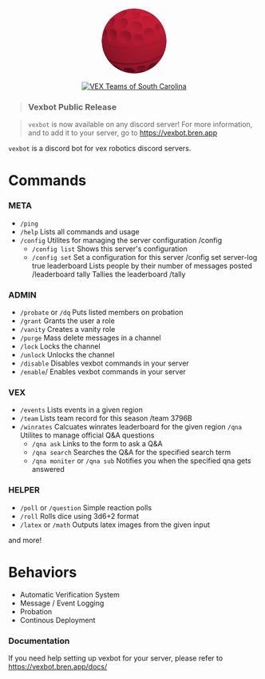 <div align="center">
  <br />
  <p>
    <a href="https://vexbot.bren.app/"><img src="./vexbot.png" width="130" alt="vexbot" style="border-radius: 100%"/></a>
  </p>
  <p>
    <a href="https://discord.gg/W9EcfQW"><img src="https://discordapp.com/api/guilds/310820885240217600/embed.png" alt="VEX Teams of South Carolina" /></a>
  </p>
</div>

> ### Vexbot Public Release

> `vexbot` is now available on any discord server! For more information, and to add it to your server, go to https://vexbot.bren.app

`vexbot` is a discord bot for vex robotics discord servers.

# Commands

### META

- `/ping`
- `/help` Lists all commands and usage
- `/config` Utilites for managing the server configuration /config
  - `/config list` Shows this server's configuration
  - `/config set` Set a configuration for this server /config set server-log true
    leaderboard Lists people by their number of messages posted /leaderboard
    tally Tallies the leaderboard /tally

### ADMIN

- `/probate` or `/dq` Puts listed members on probation
- `/grant` Grants the user a role
- `/vanity` Creates a vanity role
- `/purge` Mass delete messages in a channel
- `/lock` Locks the channel
- `/unlock` Unlocks the channel
- `/disable` Disables vexbot commands in your server
- `/enable`/ Enables vexbot commands in your server

### VEX

- `/events` Lists events in a given region
- `/team` Lists team record for this season /team 3796B
- `/winrates` Calcuates winrates leaderboard for the given region
  `/qna` Utilites to manage official Q&A questions
  - `/qna ask` Links to the form to ask a Q&A
  - `/qna search` Searches the Q&A for the specified search term
  - `/qna moniter` or `/qna sub` Notifies you when the specified qna gets answered

### HELPER

- `/poll` or `/question` Simple reaction polls
- `/roll` Rolls dice using 3d6+2 format
- `/latex` or `/math` Outputs latex images from the given input

and more!

# Behaviors

- Automatic Verification System
- Message / Event Logging
- Probation
- Continous Deployment

### Documentation

If you need help setting up vexbot for your server, please refer to https://vexbot.bren.app/docs/
